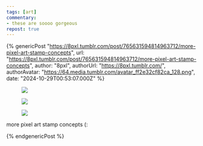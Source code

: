```yaml
---
tags: [art]
commentary:
- these are soooo gorgeous
repost: true
---
```


{% genericPost "https://8pxl.tumblr.com/post/765631594814963712/more-pixel-art-stamp-concepts",
    url: "https://8pxl.tumblr.com/post/765631594814963712/more-pixel-art-stamp-concepts",
    author: "8pxl",
    authorUrl: "https://8pxl.tumblr.com/",
    authorAvatar: "https://64.media.tumblr.com/avatar_ff2e32cf82ca_128.png",
    date: "2024-10-29T00:53:07.000Z" %}
  <div class="image-gallery">
  <figure class="npf-block-image">
    <a
      href="https://64.media.tumblr.com/219b00d3302c14b5ca6fff436d3c16fa/f5aaa36c31a78905-0d/s1280x1920/d0134cb1df44df94c91bd85463e69b5c2e41d944.png"
      ><img
        src="https://64.media.tumblr.com/219b00d3302c14b5ca6fff436d3c16fa/f5aaa36c31a78905-0d/s1280x1920/d0134cb1df44df94c91bd85463e69b5c2e41d944.png"
        style="max-width: 422px; image-rendering: pixelated"
    /></a>
  </figure>
  <figure class="npf-block-image">
    <a
      href="https://64.media.tumblr.com/490c3b98b1211a046fa7c06efa9cd7b9/f5aaa36c31a78905-22/s1280x1920/e6e890ff3ff4dcf1d702f9718b5cb7431eac44d8.png"
      ><img
        src="https://64.media.tumblr.com/490c3b98b1211a046fa7c06efa9cd7b9/f5aaa36c31a78905-22/s1280x1920/e6e890ff3ff4dcf1d702f9718b5cb7431eac44d8.png"
        style="max-width: 422px; image-rendering: pixelated"
    /></a>
  </figure>
  <figure class="npf-block-image">
    <a
      href="https://64.media.tumblr.com/3cfbc0405abf66f97f0ac6485979892e/f5aaa36c31a78905-bb/s1280x1920/f55ddd622bc4e3f056c85a5c50115f7599c6c3fd.png"
      ><img
        src="https://64.media.tumblr.com/3cfbc0405abf66f97f0ac6485979892e/f5aaa36c31a78905-bb/s1280x1920/f55ddd622bc4e3f056c85a5c50115f7599c6c3fd.png"
        style="max-width: 422px; image-rendering: pixelated"
    /></a>
  </figure>
  </div>
  <p>more pixel art stamp concepts (:</p>
{% endgenericPost %}
